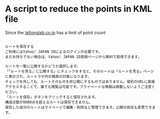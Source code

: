 # A script to reduce the points in KML file

Since the [latlonglab.co.jp](https://latlonglab.yahoo.co.jp/guide/route.html) has a limit of point count


```

ルートを保存する
ご利用にはYahoo! JAPAN IDによるログインが必要です。
まだお持ちでない場合は、Yahoo! JAPAN ID登録ページから無料で取得できます。 

ルートを一覧に公開するかどうか選択します。
「「ルートを見る」に公開する」にチェックをすると、そのルートは「ルートを見る」ページに表示され、ルートラボ内の検索の対象になります。
チェックを外しても、ルートそのものを非公開にするものではありません。個別のURLに直接アクセスすることで、誰でも閲覧は可能です。プライベートな情報は掲載しないようご注意ください。
「ルートを保存」ボタンをクリックすると保存されます。
構成点数が8000点を超えるルートは保存できません。
保存した自分のルートはマイページで編集・削除など管理できます。公開の設定も変更できます。


```